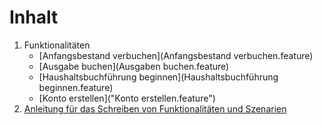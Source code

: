 Inhalt
======

1. Funktionalitäten
    * [Anfangsbestand verbuchen](Anfangsbestand verbuchen.feature)
    * [Ausgabe buchen](Ausgaben buchen.feature)
    * [Haushaltsbuchführung beginnen](Haushaltsbuchführung beginnen.feature)
    * [Konto erstellen]("Konto erstellen.feature")
2. [Anleitung für das Schreiben von Funktionalitäten und Szenarien](Anleitung.md)